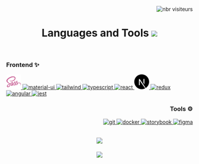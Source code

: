 <p align="right"> 
   <img src="https://komarev.com/ghpvc/?username=mena0018&label=Profile%20views&color=0e75b6&style=flat" alt="nbr visiteurs" /> 
</p>

<h1 align="center">Languages and Tools 
   <img src="https://media2.giphy.com/media/QssGEmpkyEOhBCb7e1/giphy.gif?cid=ecf05e47a0n3gi1bfqntqmob8g9aid1oyj2wr3ds3mg700bl&rid=giphy.gif" width ="25"> 
</h1>

<br />

<h3 align=left>Frontend ✨</h3>
<div align="left"> 
   <a href="https://sass-lang.com" target="_blank" rel="noreferrer"> 
   <img src="https://raw.githubusercontent.com/devicons/devicon/master/icons/sass/sass-original.svg" alt="sass" width="40" height="40"/> 
   </a> 
   <a href="https://mui.com/material-ui/" target="_blank" rel="noreferrer"> 
   <img src="https://cdn.jsdelivr.net/gh/devicons/devicon/icons/materialui/materialui-original.svg" alt="material-ui" width="40" height="40" />
   </a> 
   <a href="https://tailwindcss.com" target="_blank" rel="noreferrer"> 
   <img src="https://cdn.jsdelivr.net/gh/devicons/devicon/icons/tailwindcss/tailwindcss-plain.svg" alt="tailwind" width="40" height="40"/>   
   </a> 
   <a href="https://www.typescriptlang.org/" target="_blank" rel="noreferrer">
   <img src="https://cdn.jsdelivr.net/gh/devicons/devicon/icons/typescript/typescript-plain.svg" alt="typescript" width="40" height="40"/> 
   </a>
   <a href="https://reactjs.org/" target="_blank" rel="noreferrer"> 
   <img src="https://cdn.jsdelivr.net/gh/devicons/devicon/icons/react/react-original.svg"" alt="react" width="40" height="40"/>     
   </a>
   <a href="https://nextjs.org/" target="_blank" rel="noreferrer"> 
   <img src="./icones/front/next.svg" alt="next" width="40" height="40"/>
   </a>
   <a href="https://react-redux.js.org/" target="_blank" rel="noreferrer"> 
   <img src="https://cdn.jsdelivr.net/gh/devicons/devicon/icons/redux/redux-original.svg" alt="redux" width="40" height="40"/>     
   </a>
   <a href="https://angular.io" target="_blank" rel="noreferrer"> 
   <img src="https://cdn.jsdelivr.net/gh/devicons/devicon/icons/angularjs/angularjs-original.svg" alt="angular" width="40" height="40" />
   </a>
   <a href="https://jestjs.io" target="_blank" rel="noreferrer">
   <img src="https://www.vectorlogo.zone/logos/jestjsio/jestjsio-icon.svg" alt="jest" width="40" height="40"/> 
   </a> 
</div>

<h3 align="right">Tools ⚙️</h3>
<div align="right">
   <a href="https://git-scm.com/" target="_blank" rel="noreferrer">
   <img src="https://www.vectorlogo.zone/logos/git-scm/git-scm-icon.svg" alt="git" width="40" height="40"/> 
   </a> 
   <a href="https://www.docker.com" target="_blank" rel="noreferrer">
   <img src="https://cdn.jsdelivr.net/gh/devicons/devicon/icons/docker/docker-plain-wordmark.svg"  alt="docker" width="40" height="40"/>
   </a>                                                                                                                        
   <a href="https://storybook.js.org/" target="_blank" rel="noreferrer"> 
   <img src="https://cdn.jsdelivr.net/gh/devicons/devicon/icons/storybook/storybook-original.svg" alt="storybook" width="40" height="40"/>
   </a>
   <a href="https://www.figma.com/" target="_blank" rel="noreferrer"> 
   <img src="https://www.vectorlogo.zone/logos/figma/figma-icon.svg" alt="figma" width="40" height="40"/>
   </a>
</div>

<br />
<br />

<div align="center">
   <img src="https://user-images.githubusercontent.com/73097560/115834477-dbab4500-a447-11eb-908a-139a6edaec5c.gif" width="300px">
</div>

<br>

<div align="center">
   <picture>
      <source
         srcset=
         "https://github-readme-stats.vercel.app/api?username=mena0018&theme=discord_old_blurple&hide_border=true&show_icons=true&count_private=true&rank_icon=github&width=250"
         media="(prefers-color-scheme: dark)"
         />
      <source
         srcset="https://github-readme-stats.vercel.app/api?username=mena0018&theme=default&hide_border=true&show_icons=true&count_private=true&rank_icon=github&width=250"
         media="(prefers-color-scheme: light), (prefers-color-scheme: no-preference)"
         />
      <img align="center" src=
         "https://github-readme-stats.vercel.app/apiusername=mena0018&theme=discord_old_blurple&hide_border=true&show_icons=true&count_private=true&rank_icon=github&width=250"        />
   </picture>
</div>


<!-- 
   <h3 align="right">Backend 🤖 </h3>
   <div align="right">
          <a href="https://www.php.net" target="_blank" rel="noreferrer"> 
             <img src="https://cdn.jsdelivr.net/gh/devicons/devicon/icons/php/php-plain.svg" alt="php" width="40" height="40"/>
          </a>
          <a href="https://www.mysql.com/" target="_blank" rel="noreferrer">
             <img src="https://raw.githubusercontent.com/devicons/devicon/master/icons/mysql/mysql-original-wordmark.svg" alt="mysql" width="40" height="40"/> 
          </a> 
          <a href="https://symfony.com" target="_blank" rel="noreferrer"> 
            <img src="./icones/back/symfony.svg" alt="symfony" width="40" height="40"/> 
          </a>
          <a href="https://phpunit.de" target="_blank" rel="noreferrer"> 
            <img src="./icones/back/phpunit-svgrepo-com.svg" alt="PhpUnit" width="40" height="40"/> 
          </a>
          <a href="https://api-platform.com" target="_blank" rel="noreferrer"> 
            <img src="./icones/back/Logo_Circle webby blue.svg" alt="API Platform" width="40" height="40"/> 
          </a>
          <a href="https://nodejs.org" target="_blank" rel="noreferrer">
            <img src="https://cdn.jsdelivr.net/gh/devicons/devicon/icons/nodejs/nodejs-original.svg" alt="nodejs" width="40" height="40"/>
          </a> 
          <a href="https://expressjs.com" target="_blank" rel="noreferrer"> 
            <img src="https://cdn.jsdelivr.net/gh/devicons/devicon/icons/express/express-original.svg" alt="express" width="40" height="40"/>
          </a> 
   </div>
   ![Top Langs](https://github-readme-stats.vercel.app/api/top-langs/?username=mena0018&theme=tokyonight&langs_count=6&hide_border=true&show_icons=true&layout=compact)
    <img align="center" src="https://github-readme-streak-stats.herokuapp.com/?user=mena0018&theme=discord_old_blurple&hide_border=true" />
   -->
